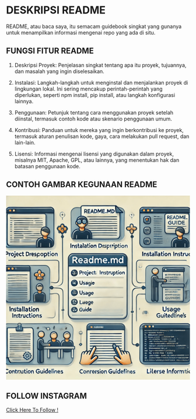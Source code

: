 # DESKRIPSI README
README, atau baca saya, itu semacam guidebook singkat yang gunanya untuk menampilkan informasi mengenai repo yang ada di situ.

## FUNGSI FITUR README
1. Deskripsi Proyek: Penjelasan singkat tentang apa itu proyek, tujuannya, dan masalah yang ingin diselesaikan.

2. Instalasi: Langkah-langkah untuk menginstal dan menjalankan proyek di lingkungan lokal. Ini sering mencakup perintah-perintah yang diperlukan, seperti npm install, pip install, atau langkah konfigurasi lainnya.

3. Penggunaan: Petunjuk tentang cara menggunakan proyek setelah diinstal, termasuk contoh kode atau skenario penggunaan umum.

4. Kontribusi: Panduan untuk mereka yang ingin berkontribusi ke proyek, termasuk aturan penulisan kode, gaya, cara melakukan pull request, dan lain-lain.

5. Lisensi: Informasi mengenai lisensi yang digunakan dalam proyek, misalnya MIT, Apache, GPL, atau lainnya, yang menentukan hak dan batasan penggunaan kode.

## CONTOH GAMBAR KEGUNAAN README

<img src="./img/2e55ea2e-ecbd-4198-9d35-b9aa8ec2b541.png">

## FOLLOW INSTAGRAM

<a href="https://www.instagram.com/cirss_">Click Here To Follow !</a>